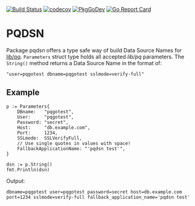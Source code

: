 [![Build Status](https://travis-ci.org/moapis/pqdsn.svg?branch=main)](https://travis-ci.org/moapis/pqdsn)
[![codecov](https://codecov.io/gh/moapis/pqdsn/branch/main/graph/badge.svg?token=F5LXD10VK9)](https://codecov.io/gh/moapis/pqdsn)
[![PkgGoDev](https://pkg.go.dev/badge/github.com/moapis/pqdsn)](https://pkg.go.dev/github.com/moapis/pqdsn)
[![Go Report Card](https://goreportcard.com/badge/github.com/moapis/pqdsn)](https://goreportcard.com/report/github.com/moapis/pqdsn)

# PQDSN

Package pqdsn offers a type safe way of build Data Source Names for [lib/pq](https://github.com/lib/pq).
`Parameters` struct type holds all accepted *lib/pq* parameters.
The `String()` method returns a Data Source Name in the format of:

````
"user=pqgotest dbname=pqgotest sslmode=verify-full"
````

## Example

````
p := Parameters{
    DBname:   "pqgotest",
    User:     "pqgotest",
    Password: "secret",
    Host:     "db.example.com",
    Port:     1234,
    SSLmode:  SSLVerifyFull,
    // Use single quotes in values with space!
    FallbackApplicationName: "'pqdsn test'",
}

dsn := p.String()
fmt.Println(dsn)
````

Output:

````
dbname=pqgotest user=pqgotest password=secret host=db.example.com port=1234 sslmode=verify-full fallback_application_name='pqdsn test'
````